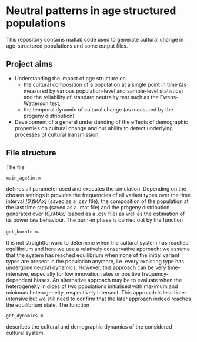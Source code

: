 # Neutral patterns in age structured populations

This repository contains matlab code used to generate cultural change in age-structured populations and some output files. 

## Project aims

* Understanding the impact of age structure on 
  * the cultural composition of a population at a single point in time (as measured by various population-level and sample-level statistics) and the reliability of standard neutrality test such as the Ewens-Watterson test,
  * the temporal dynamic of cultural change (as measured by the progeny distribution)
* Development of a general understanding of the effects of demographic properties on cultural change and our ability to detect underlying processes of cultural transmission  

## File structure

The file

`main_ageSim.m`

defines all parameter used and executes the simulation. Depending on the chosen settings it provides the frequencies of all variant types over the time interval _[0,tMAx]_ (saved as a .csv file), the composition of the population at the last time step (saved as a .mat file) and the progeny distribution generated over _[0,tMAx]_ (sabed as a .csv file) as well as the estimation of its power law behaviour. The burn-in phase is carried out by the function

`get_burnIn.m`.

It is not straightforward to determine when the cultural system has reached equilibrium and here we use a relatively conservative approach: we assume that the system has reached equilibrium when none of the initial variant types are present in the population anymore, i.e. every excisting type has undergone neutral dynamics. However, this approach can be very time-intensive, especially for low innovation rates or positive frequency-dependent biases. An alternative approach may be to evaluate when the heterogeneity inidices of two populations initialised with maximum and minimum heterogeneity, respectively intersect. This approach is less time-intensive but we still need to confirm that the later approach indeed reaches the equilibrium state. The function 

`get_dynamics.m`

describes the cultural and demographic dynamics of the considered cultural system. 
